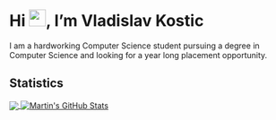 # Hi <img src="https://raw.githubusercontent.com/MartinHeinz/MartinHeinz/master/wave.gif" width="30px">, I’m Vladislav Kostic </strong> </em>

<p>I am a hardworking Computer Science student pursuing a degree in Computer Science and looking for a year long placement opportunity.</p>

## Statistics

<a href="https://github.com/Vladi756">
  <img align="center" src="https://github-readme-stats.vercel.app/api/top-langs/?username=MartinHeinz&hide=java,html,tex&title_color=ffffff&text_color=c9cacc&icon_color=2bbc8a&bg_color=1d1f21&langs_count=3" />
</a>
<a href="https://github.com/Vladi756">
  <img align="center" src="https://github-readme-stats.vercel.app/api?username=Vladi756&show_icons=true&line_height=27&count_private=true&title_color=ffffff&text_color=c9cacc&icon_color=2bbc8a&bg_color=1d1f21" alt="Martin's GitHub Stats" />
</a>

## 
